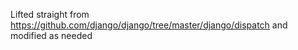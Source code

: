 Lifted straight from https://github.com/django/django/tree/master/django/dispatch and modified as needed